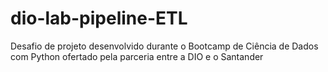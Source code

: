 # dio-lab-pipeline-ETL
 Desafio de projeto desenvolvido durante o Bootcamp de Ciência de Dados com Python ofertado pela parceria entre a DIO e o Santander
